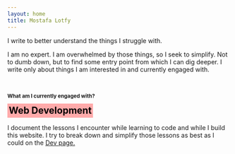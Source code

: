 ```yaml
---
layout: home
title: Mostafa Lotfy
---
```


I write to better understand the things I struggle with.

I am no expert. I am overwhelmed by those things, so I seek to simplify. Not to dumb down, but to find some entry point from which I can dig deeper. I write only about things I am interested in and currently engaged with.

<br>

<small>**What am I currently engaged with?**</small>

<h2 style="margin-top: 10px;">
    <mark style="background-color:#ffaaaa; padding:0.15em;">
        <strong>Web Development</strong>
    </mark>
</h2>

I document the lessons I encounter while learning to code and while I build this website. I try to break down and simplify those lessons as best as I could on the [ Dev page.](/dev)
